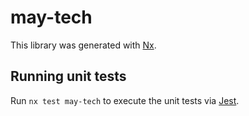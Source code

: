 # may-tech

This library was generated with [Nx](https://nx.dev).

## Running unit tests

Run `nx test may-tech` to execute the unit tests via [Jest](https://jestjs.io).
